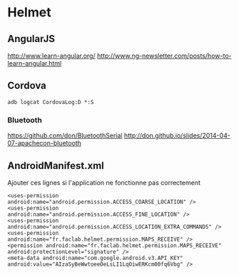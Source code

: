 # Helmet

## AngularJS

http://www.learn-angular.org/
http://www.ng-newsletter.com/posts/how-to-learn-angular.html

## Cordova

	adb logcat CordovaLog:D *:S

### Bluetooth

https://github.com/don/BluetoothSerial
http://don.github.io/slides/2014-04-07-apachecon-bluetooth

## AndroidManifest.xml

Ajouter ces lignes si l'application ne fonctionne pas correctement

	<uses-permission android:name="android.permission.ACCESS_COARSE_LOCATION" />
	<uses-permission android:name="android.permission.ACCESS_FINE_LOCATION" />
	<uses-permission android:name="android.permission.ACCESS_LOCATION_EXTRA_COMMANDS" />
    <uses-permission android:name="fr.faclab.helmet.permission.MAPS_RECEIVE" />
    <permission android:name="fr.faclab.helmet.permission.MAPS_RECEIVE" android:protectionLevel="signature" />
    <meta-data android:name="com.google.android.v3.API_KEY" android:value="AIzaSyBeWwtoeeOeLsLI1LqOiwERKcm00fq6Vbg" />
